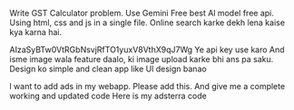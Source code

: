Write GST Calculator problem. Use Gemini Free best Al model free api. Using html, css and js in a single file. Online search karke dekh lena kaise kya karna hai.   

AIzaSyBTw0VtRGbNsvjRfTO1yuxV8VthX9qJ7Wg
Ye api key use karo
And isme image wala feature daalo, ki image upload karke bhi ans pa saku. Design ko simple and clean app like Ul design banao         

l want to add ads in my webapp.
Please add this.
And give me a complete working and updated code
Here is my adsterra code
<script type="text/javascript"> atOptions = { 'key' : '286ac1ac73458ecfba3c2f9f53473f3e', 'format' : 'iframe', 'height' : 50, 'width' : 320, 'params' : {} }; </script> <script type="text/javascript" src="//www.highperformanceformat.com/286ac1ac73458ecfba3c2f9f53473f3e/invoke.js"></script>
